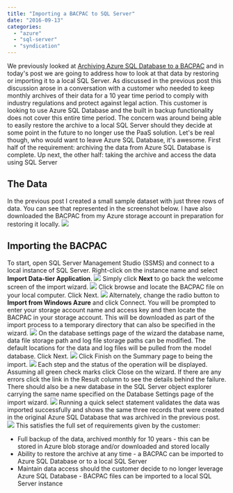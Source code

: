 ```yaml
---
title: "Importing a BACPAC to SQL Server"
date: "2016-09-13"
categories: 
  - "azure"
  - "sql-server"
  - "syndication"
---
```


We previously looked at [Archiving Azure SQL Database to a BACPAC](https://bradleyschacht.com/archiving-azure-sql-database-to-a-bacpac/) and in today's post we are going to address how to look at that data by restoring or importing it to a local SQL Server. As discussed in the previous post this discussion arose in a conversation with a customer who needed to keep monthly archives of their data for a 10 year time period to comply with industry regulations and protect against legal action. This customer is looking to use Azure SQL Database and the built in backup functionality does not cover this entire time period. The concern was around being able to easily restore the archive to a local SQL Server should they decide at some point in the future to no longer use the PaaS solution. Let's be real though, who would want to leave Azure SQL Database, it's awesome. First half of the requirement: archiving the data from Azure SQL Database is complete. Up next, the other half: taking the archive and access the data using SQL Server

## The Data

In the previous post I created a small sample dataset with just three rows of data. You can see that represented in the screenshot below. I have also downloaded the BACPAC from my Azure storage account in preparation for restoring it locally. ![](https://images.bradleyschacht.com/wp-content/uploads/2016/09/importing-a-bacpac-to-sql-server-01.png)

## Importing the BACPAC

To start, open SQL Server Management Studio (SSMS) and connect to a local instance of SQL Server. Right-click on the instance name and select **Import Data-tier Application**. ![](https://images.bradleyschacht.com/wp-content/uploads/2016/09/importing-a-bacpac-to-sql-server-02.png) Simply click **Next** to go back the welcome screen of the import wizard. ![](https://images.bradleyschacht.com/wp-content/uploads/2016/09/importing-a-bacpac-to-sql-server-03.png) Click browse and locate the BACPAC file on your local computer. Click Next. ![](https://images.bradleyschacht.com/wp-content/uploads/2016/09/importing-a-bacpac-to-sql-server-04.png) Alternately, change the radio button to **Import from Windows Azure** and click Connect. You will be prompted to enter your storage account name and access key and then locate the BACPAC in your storage account. This will be downloaded as part of the import process to a temporary directory that can also be specified in the wizard. ![](https://images.bradleyschacht.com/wp-content/uploads/2016/09/importing-a-bacpac-to-sql-server-05.png) On the database settings page of the wizard the database name, data file storage path and log file storage paths can be modified. The default locations for the data and log files will be pulled from the model database. Click Next. ![](https://images.bradleyschacht.com/wp-content/uploads/2016/09/importing-a-bacpac-to-sql-server-06.png) Click Finish on the Summary page to being the import. ![](https://images.bradleyschacht.com/wp-content/uploads/2016/09/importing-a-bacpac-to-sql-server-07.png) Each step and the status of the operation will be displayed. Assuming all green check marks click Close on the wizard. If there are any errors click the link in the Result column to see the details behind the failure. There should also be a new database in the SQL Server object explorer carrying the same name specified on the Database Settings page of the import wizard. ![](https://images.bradleyschacht.com/wp-content/uploads/2016/09/importing-a-bacpac-to-sql-server-08.png) Running a quick select statement validates the data was imported successfully and shows the same three records that were created in the original Azure SQL Database that was archived in the previous post. ![](https://images.bradleyschacht.com/wp-content/uploads/2016/09/importing-a-bacpac-to-sql-server-09.png) This satisfies the full set of requirements given by the customer:

- Full backup of the data, archived monthly for 10 years - this can be stored in Azure blob storage and/or downloaded and stored locally
- Ability to restore the archive at any time - a BACPAC can be imported to Azure SQL Database or to a local SQL Server
- Maintain data access should the customer decide to no longer leverage Azure SQL Database - BACPAC files can be imported to a local SQL Server instance
